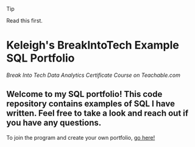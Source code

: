 > [!TIP]
> Read this first.
>
> 
# Keleigh's BreakIntoTech Example SQL Portfolio

*Break Into Tech Data Analytics Certificate Course on Teachable.com*

## Welcome to my SQL portfolio! This code repository contains examples of SQL I have written. Feel free to take a look and reach out if you have any questions.

To join the program and create your own portfolio, [go here!](https://howtobreakintotech.com/data-analytics-certificate-program/)
